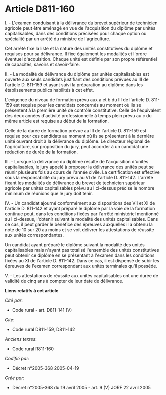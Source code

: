 # Article D811-160

I. - L'examen conduisant à la délivrance du brevet supérieur de technicien agricole peut être aménagé en vue de l'acquisition
du diplôme par unités capitalisables, dans des conditions précisées pour chaque option ou spécialité par un arrêté du
ministre de l'agriculture.

Cet arrêté fixe la liste et la nature des unités constitutives du diplôme et requises pour sa délivrance. Il fixe également
les modalités et l'ordre éventuel d'acquisition. Chaque unité est définie par son propre référentiel de capacités, savoirs et
savoir-faire.

II. - La modalité de délivrance du diplôme par unités capitalisables est ouverte aux seuls candidats justifiant des
conditions prévues au III de l'article D. 811-159 et ayant suivi la préparation au diplôme dans les établissements publics
habilités à cet effet.

L'exigence du niveau de formation prévu aux a et b du III de l'article D. 811-159 est requise pour les candidats concernés au
moment où ils se présentent à la première unité de contrôle constitutive. Celle de l'équivalent des deux années d'activité
professionnelle à temps plein prévu au c du même article est requise au début de la formation.

Celle de la durée de formation prévue au III de l'article D. 811-159 est requise pour ces candidats au moment où ils se
présentent à la dernière unité ouvrant droit à la délivrance du diplôme. Le directeur régional de l'agriculture, sur
proposition du jury, peut accorder à un candidat une réduction de durée de la formation.

III. - Lorsque la délivrance du diplôme résulte de l'acquisition d'unités capitalisables, le jury appelé à proposer la
délivrance des unités peut se réunir plusieurs fois au cours de l'année civile. La certification est effective sous la
responsabilité du jury prévu au VI de l'article D. 811-142. L'arrêté fixant les modalités de délivrance du brevet de
technicien supérieur agricole par unités capitalisables prévu au I ci-dessus précise le nombre minimum de réunions que le
jury doit tenir.

IV. - Un candidat ajourné conformément aux dispositions des VII et XI de l'article D. 811-142 et ayant préparé le diplôme par
la voie de la formation continue peut, dans les conditions fixées par l'arrêté ministériel mentionné au I ci-dessus,
l'obtenir suivant la modalité des unités capitalisables. Dans ce cas, il peut garder le bénéfice des épreuves auxquelles il a
obtenu la note de 10 sur 20 au moins et se voit délivrer les attestations de réussite aux unités correspondantes.

Un candidat ayant préparé le diplôme suivant la modalité des unités capitalisables mais n'ayant pas totalisé l'ensemble des
unités constitutives peut obtenir ce diplôme en se présentant à l'examen dans les conditions fixées au XI de l'article D.
811-142. Dans ce cas, il est dispensé de subir les épreuves de l'examen correspondant aux unités terminales qu'il possède.

V. - Les attestations de réussite aux unités capitalisables ont une durée de validité de cinq ans à compter de leur date de
délivrance.

**Liens relatifs à cet article**

_Cité par_:

  - Code rural - art. D811-141 (V)

_Cite_:

  - Code rural D811-159, D811-142

_Anciens textes_:

  - Code rural R811-160

_Codifié par_:

  - Décret n°2005-368 2005-04-19

_Créé par_:

  - Décret n°2005-368 du 19 avril 2005 - art. 9 (V) JORF 22 avril 2005
